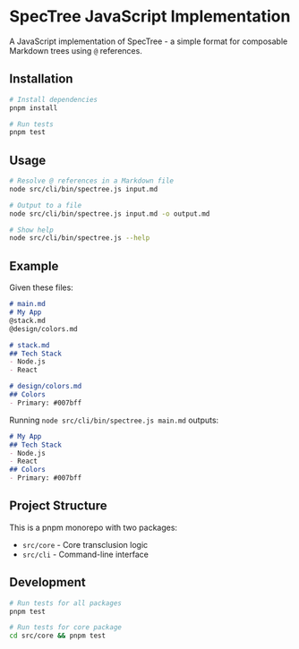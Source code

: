 # SpecTree JavaScript Implementation

A JavaScript implementation of SpecTree - a simple format for composable Markdown trees using `@` references.

## Installation

```bash
# Install dependencies
pnpm install

# Run tests
pnpm test
```

## Usage

```bash
# Resolve @ references in a Markdown file
node src/cli/bin/spectree.js input.md

# Output to a file
node src/cli/bin/spectree.js input.md -o output.md

# Show help
node src/cli/bin/spectree.js --help
```

## Example

Given these files:

```markdown
# main.md
# My App
@stack.md
@design/colors.md

# stack.md
## Tech Stack
- Node.js
- React

# design/colors.md
## Colors
- Primary: #007bff
```

Running `node src/cli/bin/spectree.js main.md` outputs:

```markdown
# My App
## Tech Stack
- Node.js
- React
## Colors
- Primary: #007bff
```

## Project Structure

This is a pnpm monorepo with two packages:

- `src/core` - Core transclusion logic
- `src/cli` - Command-line interface

## Development

```bash
# Run tests for all packages
pnpm test

# Run tests for core package
cd src/core && pnpm test
```